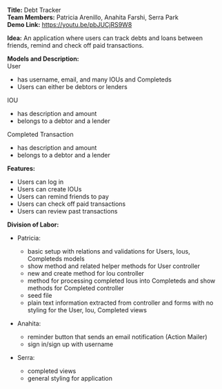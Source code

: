 ​**Title:** Debt Tracker  
​**Team Members:** Patricia Arenillo, Anahita Farshi, Serra Park  
​**Demo Link:** https://youtu.be/pbJUCjRS9W8

​**Idea:** An application where users can track debts and loans between friends, remind and check off paid transactions.

​**Models and Description:**  
User  
- has username, email, and many IOUs and Completeds  
- Users can either be debtors or lenders  

IOU
- has description and amount
- belongs to a debtor and a lender

Completed Transaction
- has description and amount
- belongs to a debtor and a lender

**Features:**
- Users can log in
- Users can create IOUs
- Users can remind friends to pay
- Users can check off paid transactions
- Users can review past transactions

**Division​ ​of​ ​Labor:**
- Patricia:

  - basic setup with relations and validations for Users, Ious, Completeds models
  - show method and related helper methods for User controller
  - new and create method for Iou controller
  - method for processing completed Ious into Completeds and show methods for Completed controller
  - seed file
  - plain text information extracted from controller and forms with no styling for the User, Iou, Completed views

- Anahita:

  - reminder button that sends an email notification (Action Mailer)
  - sign in/sign up with username

- Serra:

  - completed views
  - general styling for application
